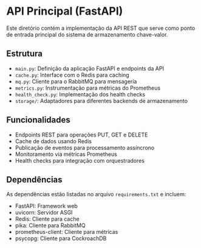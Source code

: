 # API Principal (FastAPI)

Este diretório contém a implementação da API REST que serve como ponto de entrada principal do sistema de armazenamento chave-valor.

## Estrutura

- `main.py`: Definição da aplicação FastAPI e endpoints da API
- `cache.py`: Interface com o Redis para caching
- `mq.py`: Cliente para o RabbitMQ para mensageria
- `metrics.py`: Instrumentação para métricas do Prometheus
- `health_check.py`: Implementação dos health checks
- `storage/`: Adaptadores para diferentes backends de armazenamento

## Funcionalidades

- Endpoints REST para operações PUT, GET e DELETE
- Cache de dados usando Redis
- Publicação de eventos para processamento assíncrono
- Monitoramento via métricas Prometheus
- Health checks para integração com orquestradores

## Dependências

As dependências estão listadas no arquivo `requirements.txt` e incluem:
- FastAPI: Framework web
- uvicorn: Servidor ASGI
- Redis: Cliente para cache
- pika: Cliente para RabbitMQ
- prometheus-client: Cliente para métricas
- psycopg: Cliente para CockroachDB 